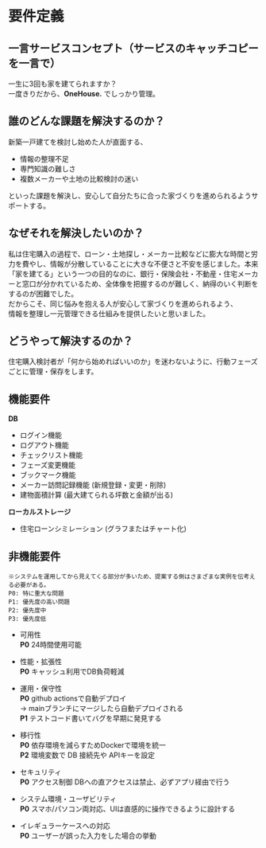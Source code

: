 # 要件定義

## 一言サービスコンセプト（サービスのキャッチコピーを一言で）
一生に3回も家を建てられますか？   
一度きりだから、**OneHouse.** でしっかり管理。

## 誰のどんな課題を解決するのか？
新築一戸建てを検討し始めた人が直面する、  
- 情報の整理不足  
- 専門知識の難しさ  
- 複数メーカーや土地の比較検討の迷い  
  
といった課題を解決し、安心して自分たちに合った家づくりを進められるようサポートする。

## なぜそれを解決したいのか？
私は住宅購入の過程で、ローン・土地探し・メーカー比較などに膨大な時間と労力を費やし、情報が分散していることに大きな不便さと不安を感じました。本来「家を建てる」という一つの目的なのに、銀行・保険会社・不動産・住宅メーカーと窓口が分かれているため、全体像を把握するのが難しく、納得のいく判断をするのが困難でした。  
だからこそ、同じ悩みを抱える人が安心して家づくりを進められるよう、  
情報を整理し一元管理できる仕組みを提供したいと思いました。

## どうやって解決するのか？
 住宅購入検討者が「何から始めればいいのか」を迷わないように、行動フェーズごとに管理・保存をします。

## 機能要件
**DB**
- ログイン機能
- ログアウト機能
- チェックリスト機能
- フェーズ変更機能
- ブックマーク機能
- メーカー訪問記録機能 (新規登録・変更・削除)
- 建物面積計算 (最大建てられる坪数と金額が出る)

**ローカルストレージ**
- 住宅ローンシミレーション (グラフまたはチャート化)


## 非機能要件
```
※システムを運用してから見えてくる部分が多いため、提案する側はさまざまな実例を伝考える必要がある。
P0: 特に重大な問題　
P1: 優先度の高い問題　
P2: 優先度中
P3: 優先度低
```

- 可用性   
  **P0** 24時間使用可能  

- 性能・拡張性  
 **P0** キャッシュ利用でDB負荷軽減  

- 運用・保守性  
 **P0** github actionsで自動デプロイ    
        → mainブランチにマージしたら自動デプロイされる  
 **P1** テストコード書いてバグを早期に発見する

- 移行性  
 **P0** 依存環境を減らすためDockerで環境を統一  
 **P2**  環境変数で DB 接続先や APIキーを設定

- セキュリティ  
**P0** アクセス制御 DBへの直アクセスは禁止、必ずアプリ経由で行う　

- システム環境・ユーザビリティ  
**P0** スマホ/パソコン両対応、UIは直感的に操作できるように設計する

- イレギュラーケースへの対応  
**P0** ユーザーが誤った入力をした場合の挙動  

